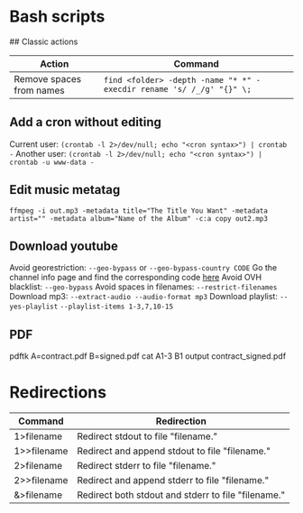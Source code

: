 # Bash scripts

## Classic actions

| Action                   | Command                                                              |
|--------------------------|----------------------------------------------------------------------|
| Remove spaces from names | `find <folder> -depth -name "* *" -execdir rename 's/ /_/g' "{}" \;` |

## Add a cron without editing

Current user: `(crontab -l 2>/dev/null; echo "<cron syntax>") | crontab -`
Another user: `(crontab -l 2>/dev/null; echo "<cron syntax>") | crontab -u www-data -`

## Edit music metatag

`ffmpeg -i out.mp3 -metadata title="The Title You Want" -metadata artist="" -metadata album="Name of the Album" -c:a copy out2.mp3`

## Download youtube

Avoid georestriction: `--geo-bypass` or `--geo-bypass-country CODE` Go the channel info page and find the corresponding code [here](https://en.wikipedia.org/wiki/ISO_3166-2)
Avoid OVH blacklist: `--geo-bypass`
Avoid spaces in filenames: `--restrict-filenames`
Download mp3: `--extract-audio --audio-format mp3`
Download playlist: `--yes-playlist` `--playlist-items 1-3,7,10-15`

## PDF

pdftk A=contract.pdf B=signed.pdf cat A1-3 B1 output contract_signed.pdf

# Redirections

| Command     | Redirection                                         |
|-------------|-----------------------------------------------------|
| 1>filename  | Redirect stdout to file "filename."                 |
| 1>>filename | Redirect and append stdout to file "filename."      |
| 2>filename  | Redirect stderr to file "filename."                 |
| 2>>filename | Redirect and append stderr to file "filename."      |
| &>filename  | Redirect both stdout and stderr to file "filename." |
